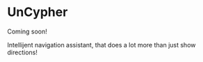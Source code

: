 # UnCypher
Coming soon!

Intellijent navigation assistant, that does a lot more than just show directions!
